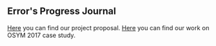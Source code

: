  ## Error's Progress Journal
  
 [Here](life.html) you can find our project proposal.
 [Here](case_study1.html) you can find our work on OSYM 2017 case study.

